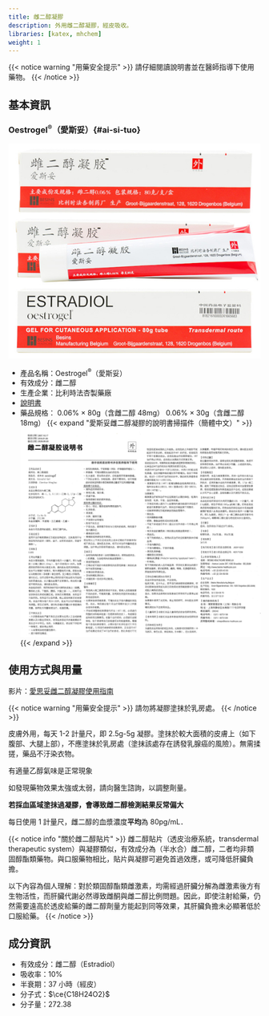```yaml
---
title: 雌二醇凝膠
description: 外用雌二醇凝膠，經皮吸收。
libraries: [katex, mhchem]
weight: 1
---
```


{{< notice warning "用藥安全提示" >}}
請仔細閱讀說明書並在醫師指導下使用藥物。
{{< /notice >}}

## 基本資訊

### Oestrogel<sup>&reg;</sup>（愛斯妥）{#ai-si-tuo}

![Oestrogel](oestrogel.jpg)

- 產品名稱：Oestrogel<sup>&reg;</sup>（愛斯妥）
- 有效成分：雌二醇
- 生產企業：比利時法杏製藥廠
- [說明書](estradiol-gel.jpg)
- 藥品規格：
  0.06% &times; 80g（含雌二醇 48mg）
  0.06% &times; 30g（含雌二醇 18mg）
{{< expand "愛斯妥雌二醇凝膠的說明書掃描件（簡體中文）" >}}
![Oestrogel](estradiol-gel.jpg)
{{< /expand >}}


## 使用方式與用量

影片：[愛思妥雌二醇凝膠使用指南](https://www.bilibili.com/video/BV1eq4y1U71L)

{{< notice warning "用藥安全提示" >}}
請勿將凝膠塗抹於乳房處。
{{< /notice >}}

皮膚外用，每天 1-2 計量尺，即 2.5g-5g 凝膠。塗抹於較大面積的皮膚上（如下腹部、大腿上部），不應塗抹於乳房處（塗抹該處存在誘發乳腺癌的風險）。無需揉搓，藥品不汙染衣物。

有適量乙醇氣味是正常現象

如發現藥物效果太強或太弱，請向醫生諮詢，以調整劑量。

**若採血區域塗抹過凝膠，會導致雌二醇檢測結果反常偏大**

每日使用 1 計量尺，雌二醇的血漿濃度**平均**為 80pg/mL．

{{< notice info "關於雌二醇貼片" >}}
雌二醇貼片（透皮治療系統，transdermal therapeutic system）與凝膠類似，有效成分為（半水合）雌二醇，二者均非類固醇酯類藥物。與口服藥物相比，貼片與凝膠可避免首過效應，或可降低肝臟負擔。

以下內容為個人理解：對於類固醇酯類雌激素，均需經過肝臟分解為雌激素後方有生物活性，而肝臟代謝必然導致雌酮與雌二醇比例問題。因此，即使注射給藥，仍然需要遠高於透皮給藥的雌二醇劑量方能起到同等效果，其肝臟負擔未必顯著低於口服給藥。
{{< /notice >}}

## 成分資訊

- 有效成分：雌二醇（Estradiol）
- 吸收率：10%
- 半衰期：37 小時（經皮）
- 分子式：$\ce{C18H24O2}$
- 分子量：272.38
